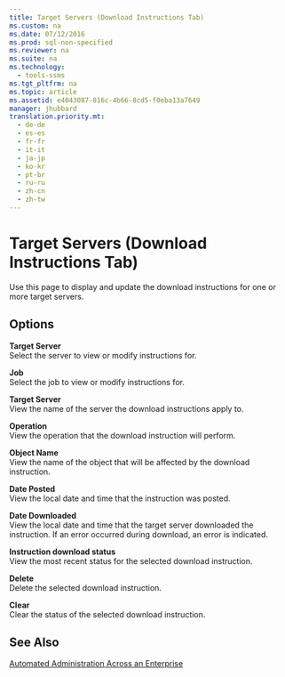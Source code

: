 ```yaml
---
title: Target Servers (Download Instructions Tab)
ms.custom: na
ms.date: 07/12/2016
ms.prod: sql-non-specified
ms.reviewer: na
ms.suite: na
ms.technology: 
  - tools-ssms
ms.tgt_pltfrm: na
ms.topic: article
ms.assetid: e4043087-816c-4b66-8cd5-f0eba13a7649
manager: jhubbard
translation.priority.mt: 
  - de-de
  - es-es
  - fr-fr
  - it-it
  - ja-jp
  - ko-kr
  - pt-br
  - ru-ru
  - zh-cn
  - zh-tw
---
```

# Target Servers (Download Instructions Tab)
Use this page to display and update the download instructions for one or more target servers.  
  
## Options  
**Target Server**  
Select the server to view or modify instructions for.  
  
**Job**  
Select the job to view or modify instructions for.  
  
**Target Server**  
View the name of the server the download instructions apply to.  
  
**Operation**  
View the operation that the download instruction will perform.  
  
**Object Name**  
View the name of the object that will be affected by the download instruction.  
  
**Date Posted**  
View the local date and time that the instruction was posted.  
  
**Date Downloaded**  
View the local date and time that the target server downloaded the instruction. If an error occurred during download, an error is indicated.  
  
**Instruction download status**  
View the most recent status for the selected download instruction.  
  
**Delete**  
Delete the selected download instruction.  
  
**Clear**  
Clear the status of the selected download instruction.  
  
## See Also  
[Automated Administration Across an Enterprise](../content/Automated-Administration-Across-an-Enterprise.md)  
  
